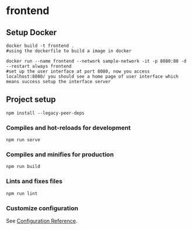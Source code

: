 # frontend

## Setup Docker

```shell
docker build -t frontend .
#using the dockerfile to build a image in docker

docker run --name frontend --network sample-network -it -p 8080:80 -d --restart always frontend
#set up the user interface at port 8080, now you access localhost:8080/ you should see a home page of user interface which means success setup the interface server

```



## Project setup
```
npm install --legacy-peer-deps
```

### Compiles and hot-reloads for development
```
npm run serve
```

### Compiles and minifies for production
```
npm run build
```

### Lints and fixes files
```
npm run lint
```

### Customize configuration
See [Configuration Reference](https://cli.vuejs.org/config/).
